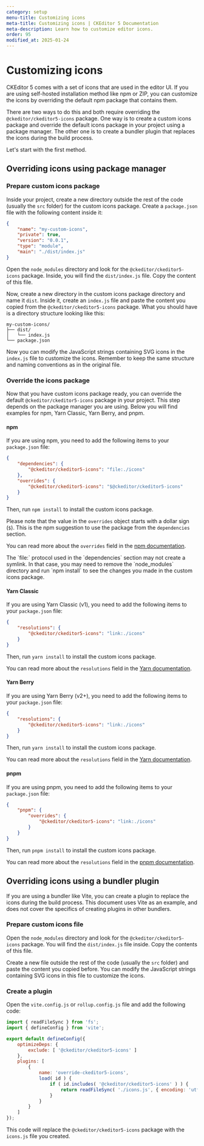 ```yaml
---
category: setup
menu-title: Customizing icons
meta-title: Customizing icons | CKEditor 5 Documentation
meta-description: Learn how to customize editor icons.
order: 95
modified_at: 2025-01-24
---
```


# Customizing icons

CKEditor&nbsp;5 comes with a set of icons that are used in the editor UI. If you are using self-hosted installation method like npm or ZIP, you can customize the icons by overriding the default npm package that contains them.

There are two ways to do this and both require overriding the `@ckeditor/ckeditor5-icons` package. One way is to create a custom icons package and override the default icons package in your project using a package manager. The other one is to create a bundler plugin that replaces the icons during the build process.

Let's start with the first method.

## Overriding icons using package manager

### Prepare custom icons package

Inside your project, create a new directory outside the rest of the code (usually the `src` folder) for the custom icons package. Create a `package.json` file with the following content inside it:

```json
{
	"name": "my-custom-icons",
	"private": true,
	"version": "0.0.1",
	"type": "module",
	"main": "./dist/index.js"
}
```

Open the `node_modules` directory and look for the `@ckeditor/ckeditor5-icons` package. Inside, you will find the `dist/index.js` file. Copy the content of this file.

Now, create a new directory in the custom icons package directory and name it `dist`. Inside it, create an `index.js` file and paste the content you copied from the `@ckeditor/ckeditor5-icons` package. What you should have is a directory structure looking like this:

```plaintext
my-custom-icons/
├── dist/
│   └── index.js
└── package.json
```

Now you can modify the JavaScript strings containing SVG icons in the `index.js` file to customize the icons. Remember to keep the same structure and naming conventions as in the original file.

### Override the icons package

Now that you have custom icons package ready, you can override the default `@ckeditor/ckeditor5-icons` package in your project. This step depends on the package manager you are using. Below you will find examples for npm, Yarn Classic, Yarn Berry, and pnpm.

#### npm

If you are using npm, you need to add the following items to your `package.json` file:

```json
{
	"dependencies": {
		"@ckeditor/ckeditor5-icons": "file:./icons"
	},
	"overrides": {
		"@ckeditor/ckeditor5-icons": "$@ckeditor/ckeditor5-icons"
	}
}
```

Then, run `npm install` to install the custom icons package.

Please note that the value in the `overrides` object starts with a dollar sign (`$`). This is the npm suggestion to use the package from the `dependencies` section.

You can read more about the `overrides` field in the [npm documentation](https://docs.npmjs.com/cli/v11/configuring-npm/package-json#overrides).

<info-box warning>
	The `file:` protocol used in the `dependencies` section may not create a symlink. In that case, you may need to remove the `node_modules` directory and run `npm install` to see the changes you made in the custom icons package.
</info-box>

#### Yarn Classic

If you are using Yarn Classic (v1), you need to add the following items to your `package.json` file:

```json
{
	"resolutions": {
		"@ckeditor/ckeditor5-icons": "link:./icons"
	}
}
```

Then, run `yarn install` to install the custom icons package.

You can read more about the `resolutions` field in the [Yarn documentation](https://classic.yarnpkg.com/lang/en/docs/selective-version-resolutions/).

#### Yarn Berry

If you are using Yarn Berry (v2+), you need to add the following items to your `package.json` file:

```json
{
	"resolutions": {
		"@ckeditor/ckeditor5-icons": "link:./icons"
	}
}
```

Then, run `yarn install` to install the custom icons package.

You can read more about the `resolutions` field in the [Yarn documentation](https://yarnpkg.com/configuration/manifest#resolutions).

#### pnpm

If you are using pnpm, you need to add the following items to your `package.json` file:

```json
{
	"pnpm": {
		"overrides": {
			"@ckeditor/ckeditor5-icons": "link:./icons"
		}
	}
}
```

Then, run `pnpm install` to install the custom icons package.

You can read more about the `resolutions` field in the [pnpm documentation](https://pnpm.io/package_json#pnpmoverrides).

## Overriding icons using a bundler plugin

If you are using a bundler like Vite, you can create a plugin to replace the icons during the build process. This document uses Vite as an example, and does not cover the specifics of creating plugins in other bundlers.

### Prepare custom icons file

Open the `node_modules` directory and look for the `@ckeditor/ckeditor5-icons` package. You will find the `dist/index.js` file inside. Copy the contents of this file.

Create a new file outside the rest of the code (usually the `src` folder) and paste the content you copied before. You can modify the JavaScript strings containing SVG icons in this file to customize the icons.

### Create a plugin

Open the `vite.config.js` or `rollup.config.js` file and add the following code:

```js
import { readFileSync } from 'fs';
import { defineConfig } from 'vite';

export default defineConfig({
	optimizeDeps: {
		exclude: [ '@ckeditor/ckeditor5-icons' ]
	},
	plugins: [
		{
			name: 'override-ckeditor5-icons',
			load( id ) {
				if ( id.includes( '@ckeditor/ckeditor5-icons' ) ) {
					return readFileSync( './icons.js', { encoding: 'utf-8' } );
				}
			}
		}
	]
});
```

This code will replace the `@ckeditor/ckeditor5-icons` package with the `icons.js` file you created.

